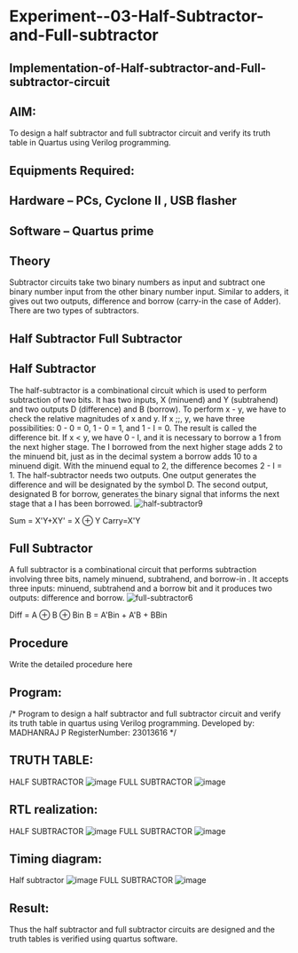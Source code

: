 # Experiment--03-Half-Subtractor-and-Full-subtractor
## Implementation-of-Half-subtractor-and-Full-subtractor-circuit
## AIM:
To design a half subtractor and full subtractor circuit and verify its truth table in Quartus using Verilog programming.

## Equipments Required:
## Hardware – PCs, Cyclone II , USB flasher
## Software – Quartus prime
## Theory
Subtractor circuits take two binary numbers as input and subtract one binary number input from the other binary number input. Similar to adders, it gives out two outputs, difference and borrow (carry-in the case of Adder). There are two types of subtractors.

## Half Subtractor Full Subtractor
## Half Subtractor
The half-subtractor is a combinational circuit which is used to perform subtraction of two bits. It has two inputs, X (minuend) and Y (subtrahend) and two outputs D (difference) and B (borrow). To perform x - y, we have to check the relative magnitudes of x and y. If x ;;, y, we have three possibilities: 0 - 0 = 0, 1 - 0 = 1, and 1 - I = 0. The result is called the difference bit. If x < y, we have 0 - I, and it is necessary to borrow a 1 from the next higher stage. The I borrowed from the next higher stage adds 2 to the minuend bit, just as in the decimal system a borrow adds 10 to a minuend digit. With the minuend equal to 2, the difference becomes 2 - I = 1. The half-subtractor needs two outputs. One output generates the difference and will be designated by the symbol D. The second output, designated B for borrow, generates the binary signal that informs the next stage that a I has been borrowed.
![half-subtractor9](https://user-images.githubusercontent.com/36288975/166112538-58c3bc7c-ee5d-4e6a-ac8d-8e8328efe27a.png)


Sum = X'Y+XY' = X ⊕ Y
Carry=X'Y

## Full Subtractor
A full subtractor is a combinational circuit that performs subtraction involving three bits, namely minuend, subtrahend, and borrow-in . It accepts three inputs: minuend, subtrahend and a borrow bit and it produces two outputs: difference and borrow. 
![full-subtractor6](https://user-images.githubusercontent.com/36288975/166112541-24c68359-3de8-4674-ae22-8272ffc385ed.png)


Diff = A ⊕ B ⊕ Bin B = A'Bin + A'B + BBin

## Procedure



Write the detailed procedure here 


## Program:
/*
Program to design a half subtractor and full subtractor circuit and verify its truth table in quartus using Verilog programming.
Developed by: MADHANRAJ P
RegisterNumber:  23013616
*/
## TRUTH TABLE:
HALF SUBTRACTOR
![image](https://github.com/madhanraj67/Experiment--03-Half-Subtractor-and-Full-subtractor/assets/150319515/e4b5682f-d282-496b-bd92-923bf4d7f40f)
FULL SUBTRACTOR
![image](https://github.com/madhanraj67/Experiment--03-Half-Subtractor-and-Full-subtractor/assets/150319515/6f7033a3-7299-4d00-990d-f6c5c9203ad4)
## RTL realization:
HALF SUBTRACTOR
![image](https://github.com/madhanraj67/Experiment--03-Half-Subtractor-and-Full-subtractor/assets/150319515/7002a8cb-66b1-4a05-bbdf-fc1ca478a6d9)
FULL SUBTRACTOR
![image](https://github.com/madhanraj67/Experiment--03-Half-Subtractor-and-Full-subtractor/assets/150319515/13cf5b69-8ad5-4f3a-95fb-ce97d38500e7)
## Timing diagram:
Half subtractor
![image](https://github.com/madhanraj67/Experiment--03-Half-Subtractor-and-Full-subtractor/assets/150319515/617bbae2-1f74-4c2f-b456-678ea8410c87)
FULL SUBTRACTOR
![image](https://github.com/madhanraj67/Experiment--03-Half-Subtractor-and-Full-subtractor/assets/150319515/53c51a48-02cf-4f44-8146-cd4b90bad505)
## Result:
Thus the half subtractor and full subtractor circuits are designed and the truth tables is verified using quartus software.
